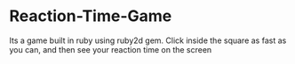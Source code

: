 # Reaction-Time-Game
Its a game built in ruby using ruby2d gem. Click inside the square as fast as you can, and then see your reaction time on the screen
